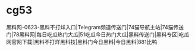 # cg53
黑料网-0623-黑料不打烊入口|Telegram频道传送门|74猫导航主站|74猫传送门|78黑料网|每日吃瓜热门大瓜|51吃瓜今日热门大瓜|黑料传送门|黑料专区|吃瓜网官网下载|黑料不打烊黑科技|黑料门今日黑料|今日黑料|881比鸭
